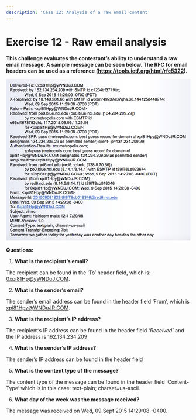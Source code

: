 ```yaml
---
description: 'Case 12: Analysis of a raw email content'
---
```


# Exercise 12 - Raw email analysis

**This challenge evaluates the contestant’s ability to understand a raw email message. A sample message can be seen below. The RFC for email headers can be used as a reference (https://tools.ietf.org/html/rfc5322).**

![](<../.gitbook/assets/0 (12).png>)

**Questions:**

1. **What is the recipient’s email?**

The recipient can be found in the ‘To’ header field, which is: 0xpi81Hp@yWNDuJ.COM.

2. **What is the sender’s email?**

The sender’s email address can be found in the header field ‘From’, which is xpi81Hpy@WNDuJR.COM.

3. **What is the recipient’s IP address?**

The recipient’s IP address can be found in the header field _‘Received’_ and the IP address is 162.134.234.209

4. **What is the sender’s IP address?**

The sender’s IP address can be found in the header field

5. **What is the content type of the message?**

The content type of the message can be found in the header field ‘Content-Type’ which is in this case: text-plain; charset=us-ascii.

6. **What day of the week was the message received?**

The message was received on Wed, 09 Sept 2015 14:29:08 -0400.
